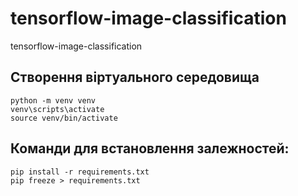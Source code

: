 # tensorflow-image-classification
tensorflow-image-classification

## Створення віртуального середовища

```
python -m venv venv
venv\scripts\activate
source venv/bin/activate
```

## Команди для встановлення залежностей:

```
pip install -r requirements.txt
pip freeze > requirements.txt
```